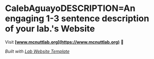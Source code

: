 
# CalebAguayoDESCRIPTION=An engaging 1-3 sentence description of your lab.'s Website

Visit **[www.mcnuttlab.org](https://www.mcnuttlab.org)** 🚀

_Built with [Lab Website Template](https://greene-lab.gitbook.io/lab-website-template-docs)_
